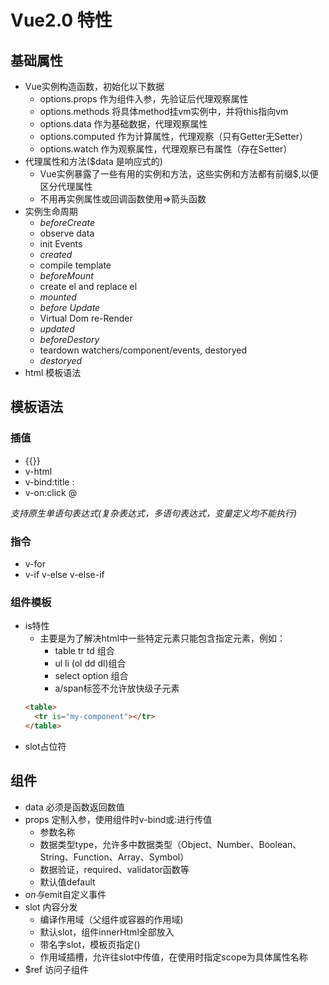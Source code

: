 # Vue2.0 特性

## 基础属性

+ Vue实例构造函数，初始化以下数据
    + options.props     作为组件入参，先验证后代理观察属性
    + options.methods   将具体method挂vm实例中，并将this指向vm
    + options.data      作为基础数据，代理观察属性
    + options.computed  作为计算属性，代理观察（只有Getter无Setter）
    + options.watch     作为观察属性，代理观察已有属性（存在Setter）
+ 代理属性和方法($data 是响应式的)
    + Vue实例暴露了一些有用的实例和方法，这些实例和方法都有前缀$,以便区分代理属性
    + 不用再实例属性或回调函数使用=>箭头函数
+ 实例生命周期
    + *beforeCreate*
    + observe data
    + init Events
    + *created*
    + compile template
    + *beforeMount*
    + create el and replace el
    + *mounted*
    + *before Update*
    + Virtual Dom re-Render
    + *updated*
    + *beforeDestory*
    + teardown watchers/component/events, destoryed
    + *destoryed*
+ html 模板语法

## 模板语法


### 插值
+ {{}}
+ v-html
+ v-bind:title   :
+ v-on:click     @

*支持原生单语句表达式(复杂表达式，多语句表达式，变量定义均不能执行)*


### 指令

+ v-for
+ v-if v-else v-else-if

### 组件模板

+ is特性
    + 主要是为了解决html中一些特定元素只能包含指定元素，例如：
        + table tr td 组合
        + ul li (ol dd dl)组合
        + select option 组合
        + a/span标签不允许放快级子元素
    ```html
    <table>
      <tr is="my-component"></tr>
    </table>
    ```
+ slot占位符

## 组件

+ data 必须是函数返回数值
+ props 定制入参，使用组件时v-bind或:进行传值
    + 参数名称
    + 数据类型type，允许多中数据类型（Object、Number、Boolean、String、Function、Array、Symbol）
    + 数据验证，required、validator函数等
    + 默认值default
+ $on与$emit自定义事件
+ slot 内容分发
    + 编译作用域（父组件或容器的作用域)
    + 默认slot，组件innerHtml全部放入
    + 带名字slot，模板页指定()
    + 作用域插槽，允许往slot中传值，在使用时指定scope为具体属性名称
+ $ref 访问子组件



